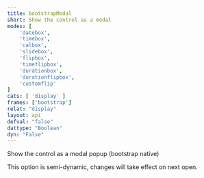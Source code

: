 ```yaml
---
title: bootstrapModal
short: Show the control as a modal
modes: [
	'datebox',
	'timebox',
	'calbox',
	'slidebox',
	'flipbox',
	'timeflipbox',
	'durationbox',
	'durationflipbox',
	'customflip'
]
cats: [ 'display' ]
frames: ['bootstrap']
relat: "display"
layout: api
defval: "false"
dattype: "Boolean"
dyn: "False"
---
```


Show the control as a modal popup (bootstrap native)

This option is semi-dynamic, changes will take effect on next open.
